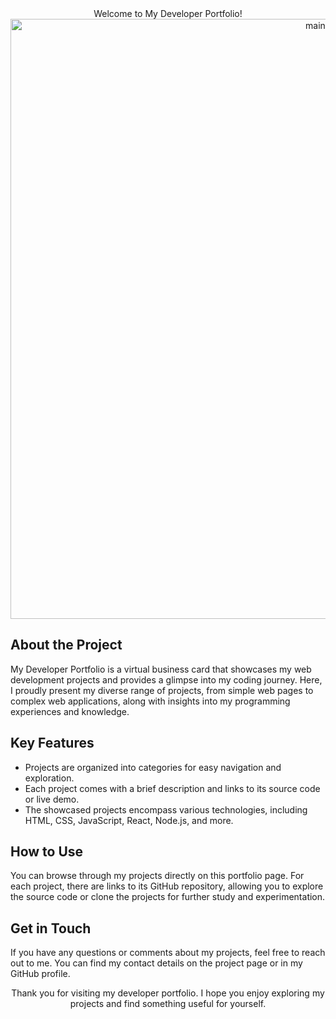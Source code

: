 <div align="center">Welcome to My Developer Portfolio!</div>
<div align="center"><img width="960" alt="main" src="https://github.com/Valelaaa/Web_lab_project/assets/78920421/a721b357-55e1-4a2e-99be-ef07bf5d115d"></div>
<h2>About the Project</h2>

<p>
  My Developer Portfolio is a virtual business card that showcases my web development projects and provides a glimpse into my coding journey. Here, I proudly present my diverse range of projects, from simple web pages to complex web applications, along with insights into my programming experiences and knowledge.
</p>

<h2>Key Features</h2>

<ul>
  <li>Projects are organized into categories for easy navigation and exploration.</li>
  <li>Each project comes with a brief description and links to its source code or live demo.</li>
  <li>The showcased projects encompass various technologies, including HTML, CSS, JavaScript, React, Node.js, and more.</li>
</ul>

<h2>How to Use</h2>

<p>
  You can browse through my projects directly on this portfolio page. For each project, there are links to its GitHub repository, allowing you to explore the source code or clone the projects for further study and experimentation.
</p>

<h2>Get in Touch</h2>

<p>
  If you have any questions or comments about my projects, feel free to reach out to me. You can find my contact details on the project page or in my GitHub profile.
</p>

<p align="center">Thank you for visiting my developer portfolio. I hope you enjoy exploring my projects and find something useful for yourself.</p>
